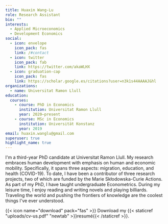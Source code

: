 ```yaml
---
title: Huaxin Wang-Lu
role: Research Assistant
bio: ""
interests:
  - Applied Microeconomics
  - Development Economics
social:
  - icon: envelope
    icon_pack: fas
    link: /#contact
  - icon: twitter
    icon_pack: fab
    link: https://twitter.com/akaWLHX
  - icon: graduation-cap
    icon_pack: fas
    link: https://scholar.google.es/citations?user=n3k1s44AAAAJ&hl
organizations:
  - name: Universitat Ramon Llull
education:
  courses:
    - course: PhD in Economics
      institution: Universitat Ramon Llull
      year: 2020—present
    - course: MSc in Economics
      institution: Universität Konstanz
      year: 2019
email: huaxin.wanglu@gmail.com
superuser: true
highlight_name: true
---
```

I'm a third-year PhD candidate at Universitat Ramon Llull. My research embraces human development with emphasis on human and economic mobility. Specifically, it spans three aspects: migration, education, and health (COVID-19). To date, I have been a contributor of three research projects, two of which are funded by the Marie Skłodowska-Curie Actions. As part of my PhD, I have taught undergraduate Econometrics. During my leisure time, I enjoy reading and writing novels and playing billiards. Traveling the world and pushing the frontiers of knowledge are the coolest things I've ever understood.

{{< icon name="download" pack="fas" >}} Download my {{< staticref "uploads/cv-us.pdf" "newtab" >}}resumé{{< /staticref >}}.

